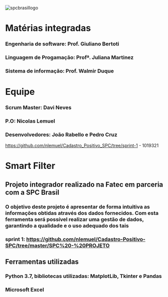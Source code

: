 ![spcbrasillogo](https://user-images.githubusercontent.com/53242511/81332408-6f3e0700-9079-11ea-8282-9667e3b7eeda.jpg)
# **Matérias integradas**
### Engenharia de software: Prof. Giuliano Bertoti
### Linguagem de Progamação: Profª. Juliana Martinez
### Sistema de informação: Prof. Walmir Duque

# **Equipe**
### **Scrum Master:** Davi Neves
### **P.O:** Nicolas Lemuel
### **Desenvolvedores:** João Rabello e Pedro Cruz



https://github.com/nlemuel/Cadastro_Positivo_SPC/tree/sprint-1 - 1019321








# **Smart Filter**
## **Projeto integrador realizado na Fatec em parceria com a SPC Brasil** 
### O objetivo deste projeto é apresentar de forma intuitiva as informações obtidas através dos dados fornecidos. Com esta ferramenta será possível realizar uma gestão de dados, garantindo a qualidade e o uso adequado dos tais
### sprint 1: https://github.com/nlemuel/Cadastro-Positivo-SPC/tree/master/SPC%20-%20PROJETO

## **Ferramentas utilizadas**

### Python 3.7, bibliotecas utilizadas: MatplotLib, Tkinter e Pandas
### Microsoft Excel
